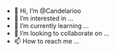 - 👋 Hi, I’m @Candelarioo
- 👀 I’m interested in ...
- 🌱 I’m currently learning ...
- 💞️ I’m looking to collaborate on ...
- 📫 How to reach me ...

<!---
Candelarioo/Candelarioo is a ✨ special ✨ repository because its `README.md` (this file) appears on your GitHub profile.
You can click the Preview link to take a look at your changes.
--->
